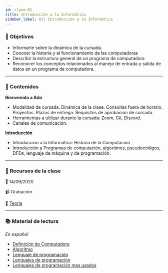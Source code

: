```yaml
---
id: clase-01
title: Introducción a la Informática
sidebar_label: 01) Introducción a la Informática
---
```


### 🏁 Objetivos

- Informarte sobre la dinámica de la cursada.
- Conocer la historia y el funcionamiento de las computadoras
- Describir la estructura general de un programa de computadora
- Reconocer los conceptos relacionados al manejo de entrada y salida de datos en un programa de computadora.

---

### 📝 Contenidos

**Bienvenida a Ada**

- Modalidad de cursada. Dinámica de la clase. Consultas fuera de horario. Proyectos. Plazos de entrega. Requisitos de aprobación de cursada.
- Herramientas a utilizar durante la cursada: Zoom, Git, Discord.
- Canales de comunicación.

**Introducción**

- Introduccion a la Informática: Historia de la Computación
- Introducción a Programas de computación, algoritmos, pseudocódigos, DFDs, lenguaje de máquina y de programación.

---

### 🚀 Recursos de la clase

📆 14/09/2020

📹 Grabación

📙 [Teoría](https://drive.google.com/file/d/1h4CXysQHGUpp1ECL3RSIa_P4DrSKhsMn/view)

---

### 📚 Material de lectura

_En español_

- [Definición de Computadora](https://concepto.de/computadora/#ixzz5o9FYXqT8)
- [Algoritmo](https://es.wikipedia.org/wiki/Algoritmo)
- [Lenguaje de programación](http://conogasi.org/articulos/lenguaje-de-programacion/)
- [Lenguajes de programación](https://moonantonio.github.io/post/2018/dev/004)
- [Lenguajes de programación mas usados](https://www.marketingandweb.es/marketing/lenguajes-de-programacion-mas-usados)
